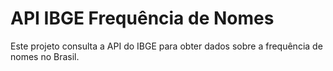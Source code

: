 
# API IBGE Frequência de Nomes

Este projeto consulta a API do IBGE para obter dados sobre a frequência de nomes no Brasil.
